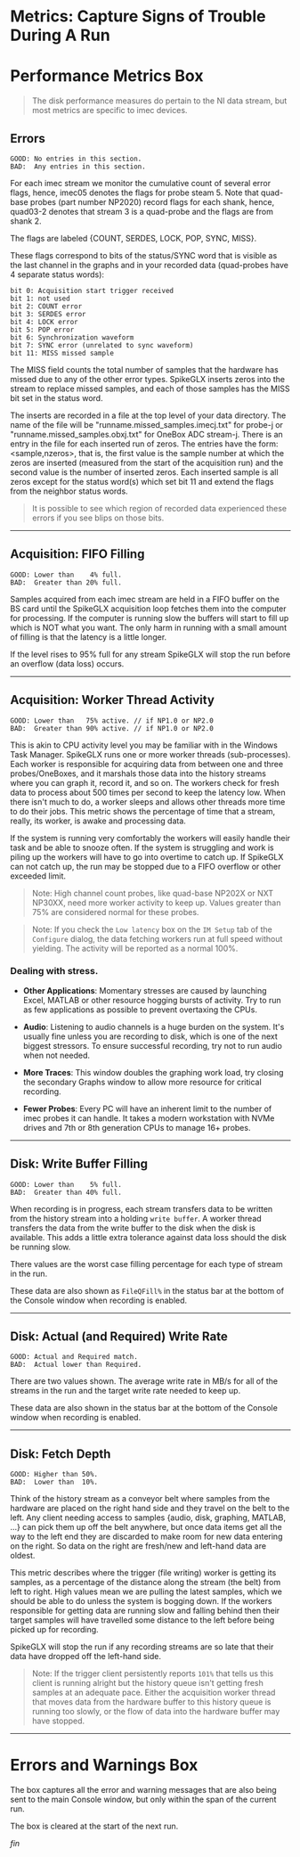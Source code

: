 # Metrics: Capture Signs of Trouble During A Run

# Performance Metrics Box

>The disk performance measures do pertain to the NI data stream, but
most metrics are specific to imec devices.

## Errors

```
GOOD: No entries in this section.
BAD:  Any entries in this section.
```

For each imec stream we monitor the cumulative count of several error flags,
hence, imec05 denotes the flags for probe steam 5. Note that quad-base
probes (part number NP2020) record flags for each shank, hence, quad03-2
denotes that stream 3 is a quad-probe and the flags are from shank 2.

The flags are labeled {COUNT, SERDES, LOCK, POP, SYNC, MISS}.

These flags correspond to bits of the status/SYNC word that is visible as
the last channel in the graphs and in your recorded data (quad-probes have
4 separate status words):

```
bit 0: Acquisition start trigger received
bit 1: not used
bit 2: COUNT error
bit 3: SERDES error
bit 4: LOCK error
bit 5: POP error
bit 6: Synchronization waveform
bit 7: SYNC error (unrelated to sync waveform)
bit 11: MISS missed sample
```

The MISS field counts the total number of samples that the hardware has
missed due to any of the other error types. SpikeGLX inserts zeros into
the stream to replace missed samples, and each of those samples has the
MISS bit set in the status word.

The inserts are recorded in a file at the top level of your data directory.
The name of the file will be "runname.missed_samples.imecj.txt" for probe-j
or "runname.missed_samples.obxj.txt" for OneBox ADC stream-j. There is an
entry in the file for each inserted run of zeros. The entries have the form:
<sample,nzeros>, that is, the first value is the sample number at which the
zeros are inserted (measured from the start of the acquisition run) and the
second value is the number of inserted zeros. Each inserted sample is all
zeros except for the status word(s) which set bit 11 and extend the flags
from the neighbor status words.

>It is possible to see which region of recorded data experienced these
errors if you see blips on those bits.

--------

## Acquisition: FIFO Filling

```
GOOD: Lower than    4% full.
BAD:  Greater than 20% full.
```

Samples acquired from each imec stream are held in a FIFO buffer on the BS
card until the SpikeGLX acquisition loop fetches them into the computer for
processing. If the computer is running slow the buffers will start to fill
up which is NOT what you want. The only harm in running with a small amount
of filling is that the latency is a little longer.

If the level rises to 95% full for any stream SpikeGLX will stop the run
before an overflow (data loss) occurs.

--------

## Acquisition: Worker Thread Activity

```
GOOD: Lower than   75% active. // if NP1.0 or NP2.0
BAD:  Greater than 90% active. // if NP1.0 or NP2.0
```

This is akin to CPU activity level you may be familiar with in the Windows
Task Manager. SpikeGLX runs one or more worker threads (sub-processes).
Each worker is responsible for acquiring data from between one and three
probes/OneBoxes, and it marshals those data into the history streams where
you can graph it, record it, and so on. The workers check for fresh data to
process about 500 times per second to keep the latency low. When there
isn't much to do, a worker sleeps and allows other threads more time to
do their jobs. This metric shows the percentage of time that a stream,
really, its worker, is awake and processing data.

If the system is running very comfortably the workers will easily handle
their task and be able to snooze often. If the system is struggling and
work is piling up the workers will have to go into overtime to catch up.
If SpikeGLX can not catch up, the run may be stopped due to a FIFO
overflow or other exceeded limit.

> Note: High channel count probes, like quad-base NP202X or NXT NP30XX,
need more worker activity to keep up. Values greater than 75% are
considered normal for these probes.

> Note: If you check the `Low latency` box on the `IM Setup` tab of the
`Configure` dialog, the data fetching workers run at full speed without
yielding. The activity will be reported as a normal 100%.

### Dealing with stress.

* **Other Applications**: Momentary stresses are caused by launching
Excel, MATLAB or other resource hogging bursts of activity. Try to run
as few applications as possible to prevent overtaxing the CPUs.

* **Audio**: Listening to audio channels is a huge burden on the system.
It's usually fine unless you are recording to disk, which is one of
the next biggest stressors. To ensure successful recording, try not to
run audio when not needed.

* **More Traces**: This window doubles the graphing work load, try closing
the secondary Graphs window to allow more resource for critical recording.

* **Fewer Probes**: Every PC will have an inherent limit to the number of
imec probes it can handle. It takes a modern workstation with NVMe drives
and 7th or 8th generation CPUs to manage 16+ probes.

--------

## Disk: Write Buffer Filling

```
GOOD: Lower than    5% full.
BAD:  Greater than 40% full.
```

When recording is in progress, each stream transfers data to be written
from the history stream into a holding `write buffer`. A worker thread
transfers the data from the write buffer to the disk when the disk is
available. This adds a little extra tolerance against data loss should
the disk be running slow.

There values are the worst case filling percentage for each type of stream
in the run.

These data are also shown as `FileQFill%` in the status bar at the
bottom of the Console window when recording is enabled.

--------

## Disk: Actual (and Required) Write Rate

```
GOOD: Actual and Required match.
BAD:  Actual lower than Required.
```

There are two values shown. The average write rate in MB/s for all of the
streams in the run and the target write rate needed to keep up.

These data are also shown in the status bar at the bottom of the Console
window when recording is enabled.

--------

## Disk: Fetch Depth

```
GOOD: Higher than 50%.
BAD:  Lower than  10%.
```

Think of the history stream as a conveyor belt where samples from the
hardware are placed on the right hand side and they travel on the belt
to the left. Any client needing access to samples {audio, disk,
graphing, MATLAB, ...} can pick them up off the belt anywhere, but
once data items get all the way to the left end they are discarded
to make room for new data entering on the right. So data on the right
are fresh/new and left-hand data are oldest.

This metric describes where the trigger (file writing) worker is getting
its samples, as a percentage of the distance along the stream (the belt)
from left to right. High values mean we are pulling the latest samples,
which we should be able to do unless the system is bogging down. If the
workers responsible for getting data are running slow and falling behind
then their target samples will have travelled some distance to the left
before being picked up for recording.

SpikeGLX will stop the run if any recording streams are so late that
their data have dropped off the left-hand side.

> Note: If the trigger client persistently reports `101%` that tells us
this client is running alright but the history queue isn't getting fresh
samples at an adequate pace. Either the acquisition worker thread that
moves data from the hardware buffer to this history queue is running too
slowly, or the flow of data into the hardware buffer may have stopped.

--------

# Errors and Warnings Box

The box captures all the error and warning messages that are also being
sent to the main Console window, but only within the span of the current
run.

The box is cleared at the start of the next run.


_fin_

